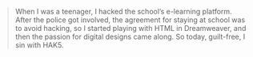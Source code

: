 > When I was a teenager, I hacked the school’s e-learning platform. After the police got involved, the agreement for staying at school was to avoid hacking, so I started playing with HTML in Dreamweaver, and then the passion for digital designs came along. So today, guilt-free, I sin with HAK5.
